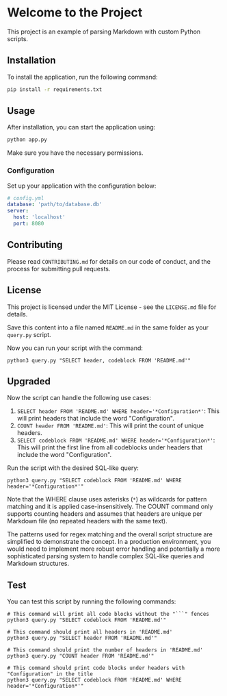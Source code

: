 
# Welcome to the Project

This project is an example of parsing Markdown with custom Python scripts.

## Installation

To install the application, run the following command:

```bash
pip install -r requirements.txt
```

## Usage

After installation, you can start the application using:

```python
python app.py
```

Make sure you have the necessary permissions.

### Configuration

Set up your application with the configuration below:

```yaml
# config.yml
database: 'path/to/database.db'
server:
  host: 'localhost'
  port: 8080
```

## Contributing

Please read `CONTRIBUTING.md` for details on our code of conduct, and the process for submitting pull requests.



## License

This project is licensed under the MIT License - see the `LICENSE.md` file for details.

Save this content into a file named `README.md` in the same folder as your `query.py` script.

Now you can run your script with the command:


```shell
python3 query.py "SELECT header, codeblock FROM 'README.md'"
```


## Upgraded

Now the script can handle the following use cases:

1. `SELECT header FROM 'README.md' WHERE header='*Configuration*'`: This will print headers that include the word "Configuration".
2. `COUNT header FROM 'README.md'`: This will print the count of unique headers.
3. `SELECT codeblock FROM 'README.md' WHERE header='*Configuration*'`: This will print the first line from all codeblocks under headers that include the word "Configuration".

Run the script with the desired SQL-like query:

```shell
python3 query.py "SELECT codeblock FROM 'README.md' WHERE header='*Configuration*'"
```

Note that the WHERE clause uses asterisks (`*`) as wildcards for pattern matching and it is applied case-insensitively. The COUNT command only supports counting headers and assumes that headers are unique per Markdown file (no repeated headers with the same text).

The patterns used for regex matching and the overall script structure are simplified to demonstrate the concept. In a production environment, you would need to implement more robust error handling and potentially a more sophisticated parsing system to handle complex SQL-like queries and Markdown structures.




## Test


You can test this script by running the following commands:

```shell
# This command will print all code blocks without the "```" fences
python3 query.py "SELECT codeblock FROM 'README.md'"

# This command should print all headers in 'README.md'
python3 query.py "SELECT header FROM 'README.md'"

# This command should print the number of headers in 'README.md'
python3 query.py "COUNT header FROM 'README.md'"

# This command should print code blocks under headers with "Configuration" in the title
python3 query.py "SELECT codeblock FROM 'README.md' WHERE header='*Configuration*'"
```

